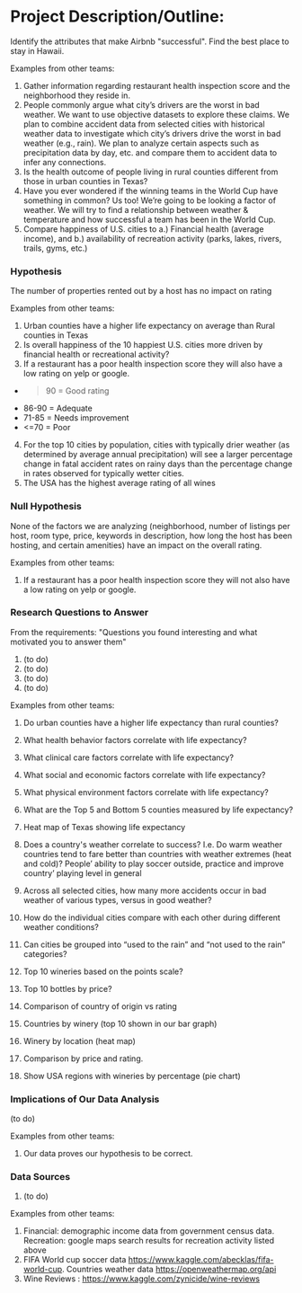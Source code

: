 # Project Description/Outline:
Identify the attributes that make Airbnb "successful". Find the best place to stay in Hawaii.

Examples from other teams:
1. Gather information regarding restaurant health inspection score and the neighborhood they reside in.
2. People commonly argue what city’s drivers are the worst in bad weather. We want to use objective datasets to explore these claims. We plan to combine accident data from selected cities with historical weather data to investigate which city’s drivers drive the worst in bad weather (e.g., rain). We plan to analyze certain aspects such as precipitation data by day, etc. and compare them to accident data to infer any connections.
3. Is the health outcome of people living in rural counties different from those in urban counties in Texas?
4. Have you ever wondered if the winning teams in the World Cup have something in common? Us too! We’re going to be looking a factor of weather. We will try to find a relationship between weather & temperature and how successful a team has been in the World Cup.
5. Compare happiness of U.S. cities to a.) Financial health (average income), and b.) availability of recreation activity (parks, lakes, rivers, trails, gyms, etc.)

### Hypothesis
The number of properties rented out by a host has no impact on rating

Examples from other teams:
1. Urban counties have a higher life expectancy on average than Rural counties in Texas
2. Is overall happiness of the 10 happiest U.S. cities more driven by financial health or recreational activity?
3. If a restaurant has a poor health inspection score they will also have a low rating on yelp or google.
  * >90 = Good rating
  * 86-90 = Adequate
  * 71-85 = Needs improvement
  * <=70 = Poor
4. For the top 10 cities by population, cities with typically drier weather (as determined by average annual precipitation) will see a larger percentage change in fatal accident rates on rainy days than the percentage change in rates observed for typically wetter cities.
5. The USA has the highest average rating of all wines

### Null Hypothesis
None of the factors we are analyzing (neighborhood, number of listings per host, room type, price, keywords in description, how long the host has been hosting, and certain amenities) have an impact on the overall rating.

Examples from other teams:
1. If a restaurant has a poor health inspection score they will not also have a low rating on yelp or google.

### Research Questions to Answer
From the requirements: "Questions you found interesting and what motivated you to answer them"

1. (to do)
2. (to do)
3. (to do)
4. (to do)

Examples from other teams:
1. Do urban counties have a higher life expectancy than rural counties?
2. What health behavior factors correlate with life expectancy?
3. What clinical care factors correlate with life expectancy?
4. What social and economic factors correlate with life expectancy?
5. What physical environment factors correlate with life expectancy?
6. What are the Top 5 and Bottom 5 counties measured by life expectancy?
7. Heat map of Texas showing life expectancy

1. Does a country's weather correlate to success? I.e. Do warm weather countries tend to fare better than countries with weather extremes (heat and cold)? People’ ability to play soccer outside, practice and improve country’ playing level in general

1. Across all selected cities, how many more accidents occur in bad weather of various types, versus in good weather?
2. How do the individual cities compare with each other during different weather conditions?
3. Can cities be grouped into “used to the rain” and “not used to the rain” categories?

1. Top 10 wineries based on the points scale?
2. Top 10 bottles by price?
3. Comparison of country of origin vs rating
4. Countries by winery (top 10 shown in our bar graph)
5. Winery  by location (heat map)
6. Comparison by price and rating.
7. Show USA regions with wineries by percentage (pie chart)

### Implications of Our Data Analysis
(to do)

Examples from other teams:
1. Our data proves our hypothesis to be correct.


### Data Sources
1. (to do)

Examples from other teams: 
1. Financial: demographic income data from government census data. Recreation: google maps search results for recreation activity listed above
2. FIFA World cup soccer data https://www.kaggle.com/abecklas/fifa-world-cup. Countries weather data https://openweathermap.org/api
3. Wine Reviews : https://www.kaggle.com/zynicide/wine-reviews
